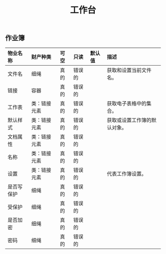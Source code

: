 ﻿---
title: 工作台
second_title: Aspose.Cells Cloud Documen
type: docs
url: /zh/specification/model/workbook/
description: Aspose.Cells 云模型规范：工作簿。轻松处理 Excel 和其他电子表格文档，具有打开、生成、编辑、拆分、合并、比较和转换等功能
weight: 50
---
## **作业簿**

 

|物业名称|财产种类|可空|只读|默认值|描述|
|:- |:- |:- |:- |:- |:- |
|文件名|细绳|真的|错误的||获取和设置当前文件名。|
|链接|容器|真的|错误的|||
|工作表|类：链接元素|真的|错误的||获取电子表格中的集合。|
|默认样式|类：链接元素|真的|错误的||获取或设置工作簿的默认对象。|
|文档属性|类：链接元素|真的|错误的|||
|名称|类：链接元素|真的|错误的|||
|设置|类：链接元素|真的|错误的||代表工作簿设置。|
|是否写保护|细绳|真的|错误的|||
|受保护|细绳|真的|错误的|||
|是否加密|细绳|真的|错误的|||
|密码|细绳|真的|错误的|||

